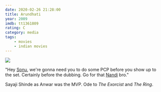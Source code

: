 ```yaml
---
date: 2020-02-26 21:28:00
title: Arundhati
year: 2009
imdb: tt1361809
rating: C
category: media
tags:
    - movies
    - indian movies
---
```


![](/static/s/sonu_sood_arundhati.jpg)

"Hey [Sonu](https://en.wikipedia.org/wiki/Sonu_Sood), we're gonna need you to do some PCP before you show up to the set. Certainly before the dubbing. Go for that [Nandi](https://en.wikipedia.org/wiki/Nandi_Award_for_Best_Villain) bro."

Sayaji Shinde as Anwar was the MVP. Ode to _The Exorcist_ and _The Ring_.
